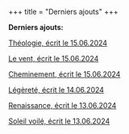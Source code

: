 +++
title = "Derniers ajouts"
+++

**Derniers ajouts:**

[Théologie, écrit le 15.06.2024](./seasons/20_vingtieme_saison/theologie/)

[Le vent, écrit le 15.06.2024](./seasons/20_vingtieme_saison/le_vent/)

[Cheminement, écrit le 15.06.2024](./seasons/20_vingtieme_saison/cheminement/)

[Légèreté, écrit le 14.06.2024](./seasons/20_vingtieme_saison/legerete/)

[Renaissance, écrit le 13.06.2024](./seasons/20_vingtieme_saison/renaissance/)

[Soleil voilé, écrit le 13.06.2024](./seasons/20_vingtieme_saison/soleil_voile/)




